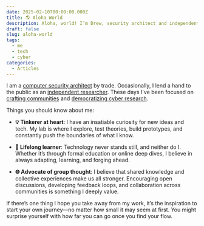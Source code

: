 ```yaml
---
date: 2025-02-10T00:00:00.000Z
title: 🌎 Aloha World
description: Aloha, world! I’m Drew, security architect and independent researcher. Welcome to my lab! This space is where I experiment, learn, reflect, and inspire others.
draft: false
slug: aloha-world
tags:
  - me
  - tech
  - cyber
categories:
  - Articles
---
```


I am a [computer security architect](/resume) by trade. Occasionally, I lend a hand to the public as an [independent researcher](https://x64.onl/author/drew). These days I've been focused on [crafting communities](https://x64.onl/community) and [democratizing cyber research](https://x64.onl/about).

Things you should know about me:

- **💡 Tinkerer at heart**: I have an insatiable curiosity for new ideas and tech. My lab is where I explore, test theories, build prototypes, and constantly push the boundaries of what I know.

- **🧠 Lifelong learner**: Technology never stands still, and neither do I. Whether it’s through formal education or online deep dives, I believe in always adapting, learning, and forging ahead.

- **🌐 Advocate of group thought**: I believe that shared knowledge and collective experiences make us all stronger. Encouraging open discussions, developing feedback loops, and collaboration across communities is something I deeply value.

If there’s one thing I hope you take away from my work, it’s the inspiration to start your own journey—no matter how small it may seem at first. You might surprise yourself with how far you can go once you find your flow.
